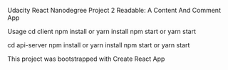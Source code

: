 Udacity React Nanodegree Project 2
Readable: A Content And Comment App

Usage
cd client
npm install or yarn install
npm start or yarn start

cd api-server
npm install or yarn install
npm start or yarn start


This project was bootstrapped with Create React App

